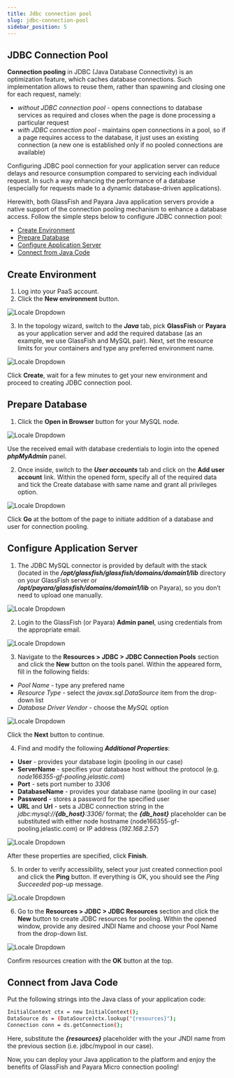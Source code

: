 ```yaml
---
title: Jdbc connection pool
slug: jdbc-connection-pool
sidebar_position: 5
---
```


## JDBC Connection Pool

**Connection pooling** in JDBC (Java Database Connectivity) is an optimization feature, which caches database connections. Such implementation allows to reuse them, rather than spawning and closing one for each request, namely:

- _without JDBC connection pool_ - opens connections to database services as required and closes when the page is done processing a particular request
- _with JDBC connection pool_ - maintains open connections in a pool, so if a page requires access to the database, it just uses an existing connection (a new one is established only if no pooled connections are available)

Configuring JDBC pool connection for your application server can reduce delays and resource consumption compared to servicing each individual request. In such a way enhancing the performance of a database (especially for requests made to a dynamic database-driven applications).

Herewith, both GlassFish and Payara Java application servers provide a native support of the connection pooling mechanism to enhance a database access. Follow the simple steps below to configure JDBC connection pool:

- [Create Environment](/docs/database/database-hosting/jdbc-connection-pool#create-environment)
- [Prepare Database](/docs/database/database-hosting/jdbc-connection-pool#prepare-database)
- [Configure Application Server](/docs/database/database-hosting/jdbc-connection-pool#configure-application-server)
- [Connect from Java Code](/docs/database/database-hosting/jdbc-connection-pool#connect-from-java-code)

## Create Environment

1. Log into your PaaS account.
2. Click the **New environment** button.

<div style={{
    display:'flex',
    justifyContent: 'center',
    margin: '0 0 1rem 0'
}}>

![Locale Dropdown](./img/JDBCConnectionPool/01-new-environment-button.png)

</div>

3. In the topology wizard, switch to the **_Java_** tab, pick **GlassFish** or **Payara** as your application server and add the required database (as an example, we use GlassFish and MySQL pair). Next, set the resource limits for your containers and type any preferred environment name.

<div style={{
    display:'flex',
    justifyContent: 'center',
    margin: '0 0 1rem 0'
}}>

![Locale Dropdown](./img/JDBCConnectionPool/02-create-glassfish-environment-topology-wizard.png)

</div>

Click **Create**, wait for a few minutes to get your new environment and proceed to creating JDBC connection pool.

## Prepare Database

1. Click the **Open in Browser** button for your MySQL node.

<div style={{
    display:'flex',
    justifyContent: 'center',
    margin: '0 0 1rem 0'
}}>

![Locale Dropdown](./img/JDBCConnectionPool/03-access-mysql-database-admin-panel.png)

</div>

Use the received email with database credentials to login into the opened **_phpMyAdmin_** panel.

2. Once inside, switch to the **_User accounts_** tab and click on the **Add user account** link. Within the opened form, specify all of the required data and tick the Create database with same name and grant all privileges option.

<div style={{
    display:'flex',
    justifyContent: 'center',
    margin: '0 0 1rem 0'
}}>

![Locale Dropdown](./img/JDBCConnectionPool/04-create-pooling-user-and-database.png)

</div>

Click **Go** at the bottom of the page to initiate addition of a database and user for connection pooling.

## Configure Application Server

1. The JDBC MySQL connector is provided by default with the stack (located in the **_/opt/glassfish/glassfish/domains/domain1/lib_** directory on your GlassFish server or **_/opt/payara/glassfish/domains/domain1/lib_** on Payara), so you don’t need to upload one manually.

<div style={{
    display:'flex',
    justifyContent: 'center',
    margin: '0 0 1rem 0'
}}>

![Locale Dropdown](./img/JDBCConnectionPool/05-jdbc-mysql-connector-for-glassfish.png)

</div>

2. Login to the GlassFish (or Payara) **Admin panel**, using credentials from the appropriate email.

<div style={{
    display:'flex',
    justifyContent: 'center',
    margin: '0 0 1rem 0'
}}>

![Locale Dropdown](./img/JDBCConnectionPool/06-access-glassfish-admin-panel.png)

</div>

3. Navigate to the **Resources > JDBC > JDBC Connection Pools** section and click the **New** button on the tools panel. Within the appeared form, fill in the following fields:

- _Pool Name_ - type any prefered name
- _Resource Type_ - select the _javax.sql.DataSource_ item from the drop-down list
- _Database Driver Vendor_ - choose the _MySQL_ option

<div style={{
    display:'flex',
    justifyContent: 'center',
    margin: '0 0 1rem 0'
}}>

![Locale Dropdown](./img/JDBCConnectionPool/07-create-new-jdbc-connection-pool.png)

</div>

Click the **Next** button to continue.

4. Find and modify the following **_Additional Properties_**:

- **User** - provides your database login (pooling in our case)
- **ServerName** - specifies your database host without the protocol (e.g. _node166355-gf-pooling.jelastic.com_)
- **Port** - sets port number to _3306_
- **DatabaseName** - provides your database name (pooling in our case)
- **Password** - stores a password for the specified user
- **URL** and **Url** - sets a JDBC connection string in the _jdbc:mysql://**{db_host}**:3306/_ format; the **_{db_host}_** placeholder can be substituted with either node hostname (node166355-gf-pooling.jelastic.com) or IP address (_192.168.2.57_)

<div style={{
    display:'flex',
    justifyContent: 'center',
    margin: '0 0 1rem 0'
}}>

![Locale Dropdown](./img/JDBCConnectionPool/08-add-additional-pool-properties.png)

</div>

After these properties are specified, click **Finish**.

5. In order to verify accessibility, select your just created connection pool and click the **Ping** button. If everything is OK, you should see the _Ping Succeeded_ pop-up message.

<div style={{
    display:'flex',
    justifyContent: 'center',
    margin: '0 0 1rem 0'
}}>

![Locale Dropdown](./img/JDBCConnectionPool/09-ping-connection-pool.png)

</div>

6. Go to the **Resources > JDBC > JDBC Resources** section and click the **New** button to create JDBC resources for pooling. Within the opened window, provide any desired JNDI Name and choose your Pool Name from the drop-down list.

<div style={{
    display:'flex',
    justifyContent: 'center',
    margin: '0 0 1rem 0'
}}>

![Locale Dropdown](./img/JDBCConnectionPool/10-create-new-jdbc-resource.png)

</div>

Confirm resources creation with the **OK** button at the top.

## Connect from Java Code

Put the following strings into the Java class of your application code:

```bash
InitialContext ctx = new InitialContext();
DataSource ds = (DataSource)ctx.lookup("{resources}");
Connection conn = ds.getConnection();
```

Here, substitute the **_{resources}_** placeholder with the your JNDI name from the previous section (i.e. jdbc/mypool in our case).

Now, you can deploy your Java application to the platform and enjoy the benefits of GlassFish and Payara Micro connection pooling!
